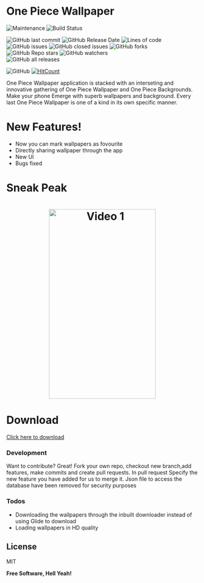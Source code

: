 # One Piece Wallpaper


 ![Maintenance](https://img.shields.io/badge/Maintained%3F-No-red.svg)  ![Build Status](https://travis-ci.org/joemccann/dillinger.svg?branch=master)
 
 ![GitHub last commit](https://img.shields.io/github/last-commit/rawkush/OnePiece_Wallpapers?style=plastic)
 ![GitHub Release Date](https://img.shields.io/github/release-date/rawkush/OnePiece_Wallpapers?style=plastic) ![Lines of code](https://img.shields.io/tokei/lines/github/rawkush/OnePiece_Wallpapers?style=plastic)
   ![GitHub issues](https://img.shields.io/github/issues/rawkush/OnePiece_Wallpapers?style=plastic) ![GitHub closed issues](https://img.shields.io/github/issues-closed/rawkush/OnePiece_Wallpapers?style=plastic)    ![GitHub forks](https://img.shields.io/github/forks/rawkush/OnePiece_Wallpapers?style=social)
   ![GitHub Repo stars](https://img.shields.io/github/stars/rawkush/OnePiece_Wallpapers?style=social)
   ![GitHub watchers](https://img.shields.io/github/watchers/rawkush/OnePiece_Wallpapers?style=social) <br /> ![GitHub all releases](https://img.shields.io/github/downloads/rawkush/OnePiece_Wallpapers/total?style=plastic) <br />

   ![GitHub](https://img.shields.io/github/license/rawkush/OnePiece_Wallpapers?style=plastic)
   [![HitCount](http://hits.dwyl.com/rawkush/OnePiece_Wallpapers.svg)](http://hits.dwyl.com/rawkush/OnePiece_Wallpapers)
   
One Piece Wallpaper application is stacked with an interseting and innovative gathering of One Piece Wallpaper and One Piece Backgrounds.
Make your phone Emerge with superb wallpapers and background. Every last One Piece Wallpaper is one of a kind in its own specific manner. 

# New Features!
  - Now you can mark wallpapers as fovourite 
  - Directly sharing wallpaper through the app
  - New UI
  - Bugs fixed


# Sneak Peak
<h1 align="center">
<img src="https://user-images.githubusercontent.com/25636146/50096028-cc46dc00-023c-11e9-95f8-976d7bbb8423.gif" width="280" height="498" alt="Video 1"/>

</h1>

# Download

<a href="">Click here to download</a>


### Development
Want to contribute? Great!
Fork your own repo, checkout new branch,add features, make commits and create pull requests. In pull request Specify the new feature you have added for us to merge it.
Json file to access the database have been removed for security purposes




### Todos

 - Downloading the wallpapers through the inbuilt downloader instead of using Glide to download
 - Loading wallpapers in HD quality

License
----

MIT


**Free Software, Hell Yeah!**
